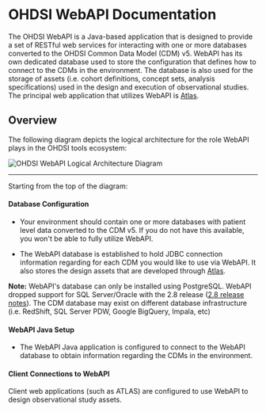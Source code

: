 # OHDSI WebAPI Documentation

The OHDSI WebAPI is a Java-based application that is designed to provide a set of RESTful web services for interacting with one or more databases converted to the OHDSI Common Data Model (CDM) v5. WebAPI has its own dedicated database used to store the configuration that defines how to connect to the CDMs in the environment. The database is also used for the storage of assets (i.e. cohort definitions, concept sets, analysis specifications) used in the design and execution of observational studies. The principal web application that utilizes WebAPI is [Atlas](https://github.com/OHDSI/Atlas).

## Overview

The following diagram depicts the logical architecture for the role WebAPI plays in the OHDSI tools ecosystem:

![OHDSI WebAPI Logical Architecture Diagram](/images/WebAPI-Configuration.png)


--------------

Starting from the top of the diagram:

#### Database Configuration

- Your environment should contain one or more databases with patient level data converted to the CDM v5. If you do not have this available, you won't be able to fully utilize WebAPI.

- The WebAPI database is established to hold JDBC connection information regarding for each CDM you would like to use via WebAPI. It also stores the design assets that are developed through [Atlas](https://github.com/OHDSI/Atlas).

**Note:** WebAPI's database can only be installed using PostgreSQL. WebAPI dropped support for SQL Server/Oracle with the 2.8 release ([2.8 release notes](https://github.com/OHDSI/WebAPI/releases/tag/v2.8.0)). The CDM database may exist on different database infrastructure (i.e. RedShift, SQL Server PDW, Google BigQuery, Impala, etc)

#### WebAPI Java Setup

- The WebAPI Java application is configured to connect to the WebAPI database to obtain information regarding the CDMs in the environment.

#### Client Connections to WebAPI

Client web applications (such as ATLAS) are configured to use WebAPI to design observational study assets.
